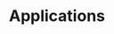 ---
title:  Applications
license: '[CC BY-ND 3.0](http://creativecommons.org/licenses/by-nd/3.0/us/)'
modified: Monday, August 4th, 2014
modified_by:
  name: Alex Fornuto
categories:
 - remote-desktop
 - viop
 - cloud-storage
 - containers
 - game-servers
 - media-servers
 - development
 - media-servers
 - messaging
 - project-management
---